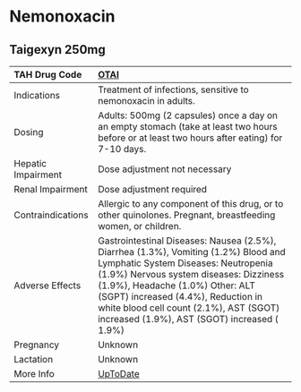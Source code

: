 # Nemonoxacin

## Taigexyn 250mg

| TAH Drug Code      | [OTAI](https://www.tahsda.org.tw/drugs/hissearch.php?drug_code=OTAI)                                                                                                                                                                                                                                                                    |
|:-------------------|:----------------------------------------------------------------------------------------------------------------------------------------------------------------------------------------------------------------------------------------------------------------------------------------------------------------------------------------|
| Indications        | Treatment of infections, sensitive to nemonoxacin in adults.                                                                                                                                                                                                                                                                            |
| Dosing             | Adults: 500mg (2 capsules) once a day on an empty stomach (take at least two hours before or at least two hours after eating) for 7-10 days.                                                                                                                                                                                            |
| Hepatic Impairment | Dose adjustment not necessary                                                                                                                                                                                                                                                                                                           |
| Renal Impairment   | Dose adjustment required                                                                                                                                                                                                                                                                                                                |
| Contraindications  | Allergic to any component of this drug, or to other quinolones. Pregnant, breastfeeding women, or children.                                                                                                                                                                                                                             |
| Adverse Effects    | Gastrointestinal Diseases: Nausea (2.5%), Diarrhea (1.3%), Vomiting (1.2%) Blood and Lymphatic System Diseases: Neutropenia (1.9%) Nervous system diseases: Dizziness (1.9%), Headache (1.0%) Other: ALT (SGPT) increased (4.4%), Reduction in white blood cell count (2.1%), AST (SGOT) increased (1.9%), AST (SGOT) increased ( 1.9%) |
| Pregnancy          | Unknown                                                                                                                                                                                                                                                                                                                                 |
| Lactation          | Unknown                                                                                                                                                                                                                                                                                                                                 |
| More Info          | [UpToDate](https://www.uptodate.com/contents/nemonoxacin-drug-information)                                                                                                                                                                                                                                                              |

